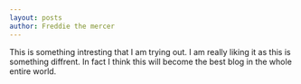 ```yaml
---
layout: posts
author: Freddie the mercer
---
```

This is something intresting that I am trying out. I am really liking it 
as this is something diffrent. In fact I think this will become the best blog in the whole entire world.
